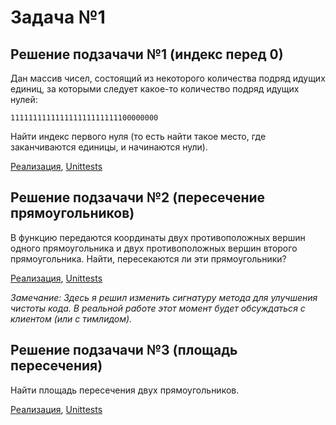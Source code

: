 # Задача №1

## Решение подзачачи №1 (индекс перед 0)
Дан массив чисел, состоящий из некоторого количества подряд идущих единиц, за которыми следует какое-то количество подряд идущих нулей: 
```
111111111111111111111111100000000
```
Найти индекс первого нуля (то есть найти такое место, где заканчиваются единицы, и начинаются нули).


[Реализация](subtask1.py), [Unittests](tests/test_subtask1.py)

## Решение подзачачи №2 (пересечение прямоугольников)
В функцию передаются координаты двух противоположных вершин одного прямоугольника и двух противоположных вершин второго прямоугольника. Найти, пересекаются ли эти прямоугольники?

[Реализация](subtask2.py), [Unittests](tests/test_subtask2.py)

_Замечание: 
Здесь я решил изменить сигнатуру метода для улучшения чистоты кода.
В реальной работе этот момент будет обсуждаться с клиентом (или с тимлидом)._

## Решение подзачачи №3 (площадь пересечения)
Найти площадь пересечения двух прямоугольников.

[Реализация](subtask3.py), [Unittests](tests/test_subtask3.py)